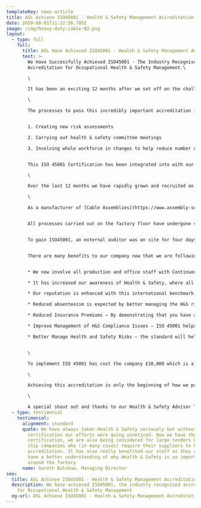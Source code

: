 ```yaml
---
templateKey: news-article
title: ASL Achieve ISO45001 - Health & Safety Management Accreditation
date: 2020-08-01T11:22:58.705Z
image: /img/heavy-duty-cable-02.png
layout:
  - type: full
    full:
      title: ASL Have Achieved ISO45001 - Health & Safety Management Accreditation
      text: >-
        We Have Successfully Achieved ISO45001 - The Industry Recognised
        Accreditation for Occupational Health & Safety Management.\

        \

        It has been an exciting 12 months after we set off on the challenge to achieve the exceptionally high Health & Safety standards of ISO45001, and we are happy to announce that we have done it!\

        \

        The processes to pass this incredibly important accreditation involved implementing;


        1. Creating new risk assessments

        2. Carrying out health & safety committee meetings

        3. Involving whole workforce in changes to help reduce number of accidents


        This ISO 45001 Certification has been integrated into with our “ISO 9001:2015 Quality Management System Certification” which now forms our new "Implemented Management System".\

        \

        Over the last 12 months we have rapidly grown and recruited an extra 20 staff. This incredible growth led us to look at how we can ensure that as growth continues, but that our accidents don't. Having ISO45001 standards in place all around our factory will ensure all employees feel they are in a safe working environment.\

        \

        As a manufacturer of [Cable Assemblies](https://www.assembly-solutions.com/cable-assemblies), [Wiring Looms](https://www.assembly-solutions.com/wiring-loom) and [Control Panels](https://www.assembly-solutions.com/control-panels), there are many processes involved in making the products which employees need to feel safe.


        All processes carried out on the factory floor have undergone safety risk assessments to ensure accidents are kept at an absolute minimum. These processes include; Soldering, Heat Guns, and moving heavy cable drums.


        To gain ISO45001, an external auditor was on site for four days and went through our Integrated Management System thoroughly with the team. It involved participation from production staff answering questions to show their H&S knowledge.


        There are many benefits to our company now that we are following the ISO 45001 Framework. Here are a few;


        * We now involve all production and office staff with Continuous Improvement Projects which has led to full day workshops improving their knowledge on Health & Safety matters.

        * It has increased our awareness of Health & Safety, where all employees better understand the risks and ensure that workers take an active role in health and safety matters.

        * Our reputation is enhanced with this international benchmark and we are now able to bid for new opportunities where they require this accreditation.

        * Reduced absenteeism is expected by better managing the H&S risks in the workplace, we will be able to protect employees, reducing absenteeism and turnover rates.

        * Reduced Insurance Premiums – By demonstrating that you have an effective occupational health and safety management system in place, many businesses can go on to benefit from reduced insurance premiums.

        * Improve Management of H&S Compliance Issues – ISO 45001 helps to improve your ability to respond to regulatory compliance issues, reducing the overall costs of incidents and downtime.

        * Better Manage Health and Safety Risks – the standard will help you to determine hazards and the health and safety risks associated with your activities; seeking to either eliminate them or put controls in place to minimise their effects.


        \

        To implement ISO 45001 has cost the company £10,000 which is a substantial investment but it is absolutely essential as we strive forward in becoming the industry leader for [quality cable assembly](https://www.assembly-solutions.com/cable-assembly) services and [wiring harness manufacture](https://www.assembly-solutions.com/wiring-harness) services.\

        \

        Achieving this accreditation is only the beginning of how we prioritise the safety and wellbeing for our workforce, and we look forward to the maintaining these new standards and exploring even more ways to become better in these crucial areas.\

        \

        A special shout out and thanks to our Health & Safety Advisor Tony Lundy who has done an exceptional job implementing the new IMS and helping us obtain ISO 45001.
  - type: testimonial
    testimonial:
      alignment: standard
      quote: We have always taken Health & Safety seriously but without the official
        certification our efforts were going unnoticed. Now we have the ISO45001
        certification, we are also being considered for large tenders by blue
        chip companies who (in many cases) require their suppliers to have this
        accreditation. It has also really benefited our staff as they all now
        have a better understanding of why Health & Safety is so important
        around the factory
      name: Gareth Balshaw, Managing Director
seo:
  title: ASL Achieve ISO45001 - Health & Safety Management Accreditation
  description: We have achieved ISO45001, the industry recognised accreditation
    for Occupational Health & Safety Management
  og-url: ASL Achieve ISO45001 - Health & Safety Management Accreditation
---
```

